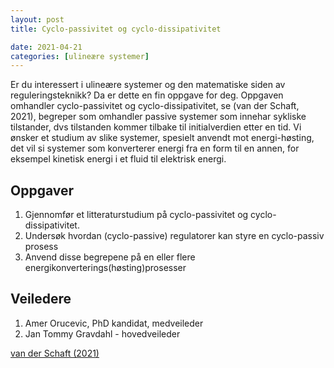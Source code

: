 ```yaml
---
layout: post
title: Cyclo-passivitet og cyclo-dissipativitet

date: 2021-04-21
categories: [ulineære systemer]
---
```


Er du interessert i ulineære systemer og den matematiske siden av reguleringsteknikk? Da er dette en fin oppgave for deg. Oppgaven omhandler cyclo-passivitet 
og cyclo-dissipativitet, se (van der Schaft, 2021), begreper som omhandler passive systemer som innehar sykliske tilstander, dvs tilstanden kommer tilbake til initialverdien etter en tid. 
Vi ønsker et studium av slike systemer, spesielt anvendt mot energi-høsting, det vil si systemer som konverterer energi fra en form til en annen, for eksempel 
kinetisk energi i et fluid til elektrisk energi.

## Oppgaver ##

1.	Gjennomfør et litteraturstudium på cyclo-passivitet og cyclo-dissipativitet.
2.	Undersøk hvordan (cyclo-passive) regulatorer kan styre en cyclo-passiv prosess
3.	Anvend disse begrepene på en eller flere energikonverterings(høsting)prosesser

## Veiledere ##
1. Amer Orucevic, PhD kandidat, medveileder
2. Jan Tommy Gravdahl - hovedveileder

[van der Schaft (2021)](../assets/vanderSchaft_arXiv_2021.pdf)



